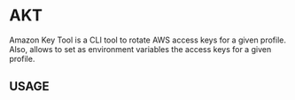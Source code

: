 # AKT

Amazon Key Tool is a CLI tool to rotate AWS access keys for a given profile. Also, allows to set as environment variables the access keys for a given profile.

## USAGE